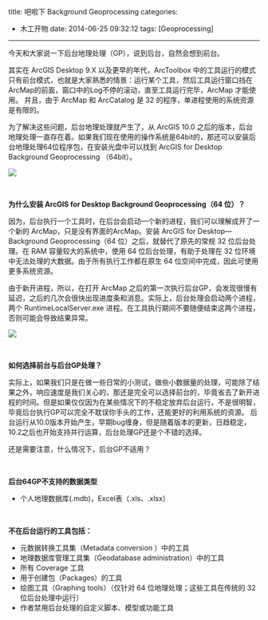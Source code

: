 title: 吧啦下 Background Geoprocessing
categories:
- 木工开物
date: 2014-06-25 09:32:12
tags: [Geoprocessing]
---


今天和大家说一下后台地理处理（GP），说到后台，自然会想到前台。

其实在 ArcGIS Desktop 9.X 以及更早的年代，ArcToolbox 中的工具运行的模式只有前台模式，也就是大家熟悉的情景：运行某个工具，然后工具运行窗口挡在 ArcMap的前面，窗口中的Log不停的滚动，直至工具运行完毕，ArcMap 才能使用。 并且，由于 ArcMap 和 ArcCatalog 是 32 的程序，单进程使用的系统资源是有限的。

为了解决这些问题，后台地理处理就产生了，从 ArcGIS 10.0 之后的版本，后台地理处理一直存在着。如果我们现在使用的操作系统是64bit的，那还可以安装后台地理处理64位程序包，在安装光盘中可以找到 ArcGIS for Desktop Background Geoprocessing （64bit）。


![](http://img.blog.csdn.net/20140624161610421?watermark/2/text/aHR0cDovL2Jsb2cuY3Nkbi5uZXQva2lraXRhTW9vbg==/font/5a6L5L2T/fontsize/400/fill/I0JBQkFCMA==/dissolve/70/gravity/SouthEast)


<br>

**为什么安装&nbsp;ArcGIS for Desktop Background Geoprocessing（64 位）？**

因为，后台执行一个工具时，在后台会启动一个新的进程，我们可以理解成开了一个新的 ArcMap，只是没有界面的ArcMap。安装 ArcGIS for Desktop—Background Geoprocessing（64 位）之后，就替代了原先的常规 32 位后台处理。在 RAM 容量较大的系统中，使用 64 位后台处理，有助于处理在 32 位环境中无法处理的大数据。由于所有执行工作都在原生 64 位空间中完成，因此可使用更多系统资源。

由于新开进程，所以，在打开 ArcMap 之后的第一次执行后台GP，会发现很慢有延迟，之后的几次会很快出现进度条和消息。实际上，后台处理会启动两个进程，两个 RuntimeLocalServer.exe 进程。在工具执行期间不要随便结束这两个进程，否则可能会导致结果异常。

![](http://img.blog.csdn.net/20140624173114906?watermark/2/text/aHR0cDovL2Jsb2cuY3Nkbi5uZXQva2lraXRhTW9vbg==/font/5a6L5L2T/fontsize/400/fill/I0JBQkFCMA==/dissolve/70/gravity/SouthEast)

<br>



**如何选择前台与后台GP处理？**

实际上，如果我们只是在做一些日常的小测试，做些小数据量的处理，可能除了结果之外，响应速度是我们关心的，那还是完全可以选择前台的，毕竟省去了新开进程的时间。但是如果仅仅因为在某些情况下的不稳定放弃后台运行，不是很明智，毕竟后台执行GP可以完全不耽误你手头的工作，还能更好的利用系统的资源。 后台运行从10.0版本开始产生，早期bug缠身，但是随着版本的更新，日趋稳定，10.2之后也开始支持并行运算，后台处理GP还是个不错的选择。

还是需要注意，什么情况下，后台GP不适用？

<br>


**后台64GP不支持的数据类型** 

* 个人地理数据库(.mdb)，Excel表（.xls、.xlsx） 	

<br>


**不在后台运行的工具包括：** 

* 元数据转换工具集（Metadata conversion&nbsp;）中的工具
* 地理数据库管理工具集（Geodatabase administration）中的工具
* 所有 Coverage 工具
* 用于创建包（Packages）的工具
* 绘图工具（Graphing tools）（仅针对 64 位地理处理；这些工具在传统的 32 位后台处理中运行）
* 作者禁用后台处理的自定义脚本、模型或功能工具